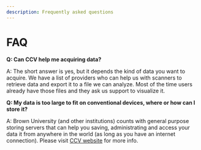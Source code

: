 ```yaml
---
description: Frequently asked questions
---
```


# FAQ

**Q: Can CCV help me acquiring data?**

A:  The short answer is yes, but it depends the kind of data you want to acquire. We have a list of providers who can help us with scanners to retrieve data and export it to a file we can analyze. Most of the time users already have those files and they ask us support to visualize it.

**Q: My data is too large to fit on conventional devices, where or how can I store it?**

A: Brown University \(and other institutions\) counts with  general purpose storing servers that can help you saving, administrating  and access your data it from anywhere in the world \(as long as you have an internet connection\). Please visit [CCV website](https://ccv.brown.edu/) for more info.

